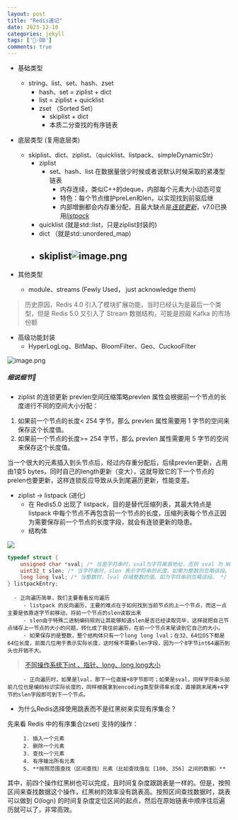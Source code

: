 ```yaml
---
layout: post
title: "Redis速记"
date: 2023-12-10
categories: jekyll
tags: ['🥁-DB']
comments: true
---
```


- 基础类型
   - string、list、set、hash、zset
      - hash、set = ziplist + dict
      - list = ziplist + quicklist
      - zset （Sorted Set）
         - skiplist + dict
         - 本质二分查找的有序链表
- 底层类型 (复用底层类)
   - skiplist、dict、ziplist、（quicklist、listpack、simpleDynamicStr）
      - ziplist
         - set、hash、list 在数据量很少时候或者说默认时候采取的紧凑型链表
            - 内存连续，类似C++的deque，内部每个元素大小动态可变
            - 特色：每个节点维护preLen和len，以实现找到前驱后继
            - 内部增删都会内存重分配，且最大缺点是[_连锁更新_](#oO41M)，v7.0已换用[_listpack_](#oO41M)
      - quicklist (就是std::list，只是ziplist封装的)
      - dict （就是std::unordered_map)
      - skiplist![image.png]({{site.baseurl}}/images\1692345865970-f9b3827f-87ed-4d33-a256-cae00034ed54.png)
         - 

- 其他类型
   - module、streams (Fewly Used， just acknowledge them)
> 历史原因，Redis 4.0 引入了模块扩展功能，当时已经认为是最后一个类型，但是 Redis 5.0 又引入了 Stream 数据结构，可能是觊觎 Kafka 的市场份额

- 高级功能封装
   - HyperLogLog、BitMap、BloomFilter、Geo、CuckooFilter

![image.png]({{site.baseurl}}/images\1692340739159-a64661a1-27c0-4915-9cde-8108766e7deb.png)
##### 细说细节🤠

   - ziplist 的连锁更新
prevlen空间压缩策略prevlen 属性会根据前一个节点的长度进行不同的空间大小分配：

1. 如果前一个节点的长度< 254 字节，那么 prevlen 属性需要用 1 字节的空间来保存这个长度值。
2. 如果前一个节点的长度>= 254 字节，那么 prevlen 属性需要用 5 字节的空间来保存这个长度值。

当一个很大的元素插入到头节点后，经过内存重分配后，后续prevlen更新，占用由1变5 bytes，同时自己的length更新（变大），这就导致它的下一个节点的prelen也要更新，这样连锁反应导致从头到尾遍历更新，性能变差。

   - ziplist -> listpack (进化)
      - 在 Redis5.0 出现了 listpack，目的是替代压缩列表，其最大特点是 listpack 中每个节点不再包含前一个节点的长度，压缩列表每个节点正因为需要保存前一个节点的长度字段，就会有连锁更新的隐患。
      - 结构体

![]({{site.baseurl}}/images\1692343843903-6c0c66ef-1f6d-4073-ba62-c0da747bc9be.png)
```cpp
typedef struct {
	unsigned char *sval; /* 当是字符串时，sval为字符串首地址，否则 sval 为 NULL。 */
	uint32_t slen; /* 当字符串时，slen 表示字符串的长度。如果为整数则忽略该段。 */
	long long lval; /* 当整数时，lval 存储整数的值。如为字符串则忽略该段。 */
} listpackEntry;
```

      - 正向遍历简单，我们主要看看反向遍历
         - listpack 的反向遍历，主要的难点在于如何找到当前节点的上一个节点，而这一点主要是依靠逐字节前移动，将前一个节点的slen读取出来
         - slen由于特殊二进制编码规则让其能够知道slen是否已经读取完毕，这样就把自己节点储存上一节点的大小的问题，转化成了我往前遍历，在前一个节点末尾读到它自己的大小。
         - 如果保存的是整数，整个结构体只有一个long long lval；在32、64位OS下都是64位长度，前面几位用于表示实际长度，这时候不需要slen字段，因为一个8字节int64遍历到头也开销不大。
> [不同操作系统下int 、指针、long、long long大小](https://www.yuque.com/u26180163/zp8dwe/ughz0r21lkegq2u4?view=doc_embed)

         - 正向遍历时，如果是lval，那下一位直接+8字节即可；如果是sval，同样字符串头部前几位也是编码标识实际长度的，同样根据拿到encoding类型获得串长度，直接跳末尾再+4字节的slen字段即可到下一个节点。
   -  为什么Redis选择使用跳表而不是红黑树来实现有序集合？

先来看 Redis 中的有序集合(zset) 支持的操作：

         1. 插入一个元素
         2. 删除一个元素
         3. 查找一个元素
         4. 有序输出所有元素
         5. **按照范围查找（区间查找）元素（比如查找值在 [100, 356] 之间的数据）**

其中，前四个操作红黑树也可以完成，且时间复杂度跟跳表是一样的。但是，按照区间来查找数据这个操作，红黑树的效率没有跳表高。按照区间查找数据时，跳表可以做到 O(logn) 的时间复杂度定位区间的起点，然后在原始链表中顺序往后遍历就可以了，非常高效。



